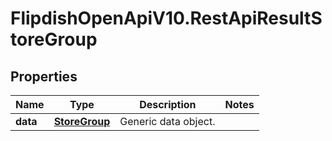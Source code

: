 # FlipdishOpenApiV10.RestApiResultStoreGroup

## Properties
Name | Type | Description | Notes
------------ | ------------- | ------------- | -------------
**data** | [**StoreGroup**](StoreGroup.md) | Generic data object. | 


